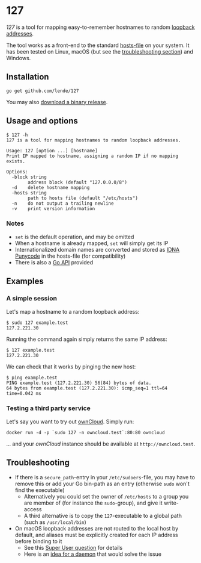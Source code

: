 # 127

*127* is a tool for mapping easy-to-remember hostnames to random [loopback
addresses].

The tool works as a front-end to the standard [hosts-file] on your system. It has
been tested on Linux, macOS (but see the [troubleshooting section]) and Windows.

## Installation

```
go get github.com/lende/127
```

You may also [download a binary release].

## Usage and options

```console
$ 127 -h
127 is a tool for mapping hostnames to random loopback addresses.

Usage: 127 [option ...] [hostname]
Print IP mapped to hostname, assigning a random IP if no mapping exists.

Options:
  -block string
        address block (default "127.0.0.0/8")
  -d    delete hostname mapping
  -hosts string
        path to hosts file (default "/etc/hosts")
  -n    do not output a trailing newline
  -v    print version information
```

### Notes

* `set` is the default operation, and may be omitted
* When a hostname is already mapped, `set` will simply get its IP
* Internationalized domain names are converted and stored as [IDNA Punycode] in
  the hosts-file (for compatibility)
* There is also a [Go API] provided

## Examples

### A simple session

Let's map a hostname to a random loopback address:

```console
$ sudo 127 example.test
127.2.221.30
```

Running the command again simply returns the same IP address:

```console
$ 127 example.test
127.2.221.30
```

We can check that it works by pinging the new host:

```console
$ ping example.test
PING example.test (127.2.221.30) 56(84) bytes of data.
64 bytes from example.test (127.2.221.30): icmp_seq=1 ttl=64 time=0.042 ms
```

### Testing a third party service

Let's say you want to try out [ownCloud]. Simply run:

```
docker run -d -p `sudo 127 -n owncloud.test`:80:80 owncloud
```

... and your *ownCloud* instance should be available at `http://owncloud.test`.

## Troubleshooting

* If there is a `secure_path`-entry in your `/etc/sudoers`-file, you may have to
  remove this or add your Go bin-path as an entry (otherwise `sudo` won't find
  the executable)
    * Alternatively you could set the owner of `/etc/hosts` to a group you are
      member of (for instance the `sudo`-group), and give it write-access
    * A third alternative is to copy the `127`-executable to a global path (such
      as `/usr/local/bin`)
* On macOS loopback addresses are not routed to the local host by default, and
  aliases must be explicitly created for each IP address before binding to it
    * See this [Super User question] for details
    * Here is an [idea for a daemon] that would solve the issue

[loopback addresses]: https://en.wikipedia.org/wiki/Localhost#Name_resolution
[hosts-file]: https://en.wikipedia.org/wiki/Hosts_(file)
[troubleshooting section]: #troubleshooting
[download a binary release]: https://github.com/lende/127/releases
[IDNA Punycode]: https://en.wikipedia.org/wiki/Punycode
[Go API]: https://godoc.org/github.com/lende/127/lib
[ownCloud]: https://owncloud.org/
[Super User question]: https://superuser.com/questions/458875/
[idea for a daemon]: https://github.com/lende/127d
